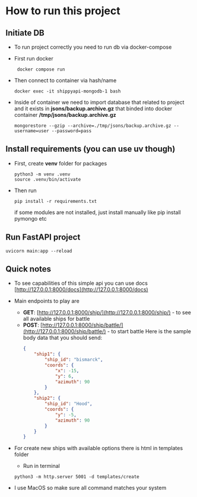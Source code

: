 # How to run this project

## Initiate DB

- To run project correctly you need to run db via docker-compose
- First run docker
    
    ```
     docker compose run
    ```
    
- Then connect to container via hash/name
    
    ```
    docker exec -it shippyapi-mongodb-1 bash
    ```
    
- Inside of container we need to import database that related to project and it exists in **jsons/backup.archive.gz** that binded into docker container **/tmp/jsons/backup.archive.gz**
    
    ```
    mongorestore --gzip --archive=./tmp/jsons/backup.archive.gz --username=user --password=pass
    ```
    

## Install requirements (you can use uv though)

- First, create **venv** folder for packages
    
    ```
    python3 -m venv .venv
    source .venv/bin/activate
    ```
    
- Then run
    
    ```
    pip install -r requirements.txt
    ```
    
    if some modules are not installed, just install manually like pip install pymongo etc
    

## Run FastAPI project

```
uvicorn main:app --reload
```

## Quick notes

- To see capabilities of this simple api you can use docs [http://127.0.0.1:8000/docs](http://127.0.0.1:8000/docs)
- Main endpoints to play are
    - **GET**: [http://127.0.0.1:8000/ship/](http://127.0.0.1:8000/ship/) - to see all available ships for battle
    - **POST**: [http://127.0.0.1:8000/ship/battle/](http://127.0.0.1:8000/ship/battle/) - to start battle
        Here is the sample body data that you should send:
        ```json
        {
            "ship1": {
                "ship_id": "bismarck",
                "coords": {
                    "x": -15,
                    "y": 6,
                    "azimuth": 90
                }
            },
            "ship2": {
                "ship_id": "Hood",
                "coords": {
                    "y": -5,
                    "azimuth": 90
                }
            }
        }
        ```
        
- For create new ships with available options there is html in templates folder
    - Run in terminal
    
    ```
    python3 -m http.server 5001 -d templates/create
    ```
    

* I use MacOS so make sure all command matches your system